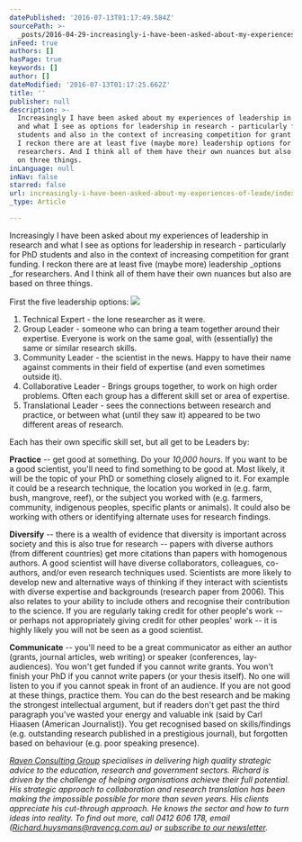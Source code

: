 ```yaml
---
datePublished: '2016-07-13T01:17:49.584Z'
sourcePath: >-
  _posts/2016-04-29-increasingly-i-have-been-asked-about-my-experiences-of-leade.md
inFeed: true
authors: []
hasPage: true
keywords: []
author: []
dateModified: '2016-07-13T01:17:25.662Z'
title: ''
publisher: null
description: >-
  Increasingly I have been asked about my experiences of leadership in research
  and what I see as options for leadership in research - particularly for PhD
  students and also in the context of increasing competition for grant funding.
  I reckon there are at least five (maybe more) leadership options for
  researchers. And I think all of them have their own nuances but also are based
  on three things.
inLanguage: null
inNav: false
starred: false
url: increasingly-i-have-been-asked-about-my-experiences-of-leade/index.html
_type: Article

---
```

Increasingly I have been asked about my experiences of leadership in research and what I see as options for leadership in research - particularly for PhD students and also in the context of increasing competition for grant funding. I reckon there are at least five (maybe more) leadership _options _for researchers. And I think all of them have their own nuances but also are based on three things.

First the five leadership options:
![](https://the-grid-user-content.s3-us-west-2.amazonaws.com/e3df33b9-7850-405e-b183-3dc3a700926c.jpg)

1. Technical Expert - the lone researcher as it were.
2. Group Leader - someone who can bring a team together around their expertise. Everyone is work on the same goal, with (essentially) the same or similar research skills.
3. Community Leader - the scientist in the news. Happy to have their name against comments in their field of expertise (and even sometimes outside it).
4. Collaborative Leader - Brings groups together, to work on high order problems. Often each group has a different skill set or area of expertise.
5. Translational Leader - sees the connections between research and practice, or between what (until they saw it) appeared to be two different areas of research.

Each has their own specific skill set, but all get to be Leaders by:

**Practice** -- get good at something. Do your _10,000 hours_. If you want to be a good scientist, you'll need to find something to be good at. Most likely, it will be the topic of your PhD or something closely aligned to it. For example it could be a research technique, the location you worked in (e.g. farm, bush, mangrove, reef), or the subject you worked with (e.g. farmers, community, indigenous peoples, specific plants or animals). It could also be working with others or identifying alternate uses for research findings.

**Diversify** -- there is a wealth of evidence that diversity is important across society and this is also true for research -- papers with diverse authors (from different countries) get more citations than papers with homogenous authors. A good scientist will have diverse collaborators, colleagues, co-authors, and/or even research techniques used. Scientists are more likely to develop new and alternative ways of thinking if they interact with scientists with diverse expertise and backgrounds (research paper from 2006). This also relates to your ability to include others and recognise their contribution to the science. If you are regularly taking credit for other people's work -- or perhaps not appropriately giving credit for other peoples' work -- it is highly likely you will not be seen as a good scientist.

**Communicate** -- you'll need to be a great communicator as either an author (grants, journal articles, web writing) or speaker (conferences, lay-audiences). You won't get funded if you cannot write grants. You won't finish your PhD if you cannot write papers (or your thesis itself). No one will listen to you if you cannot speak in front of an audience. If you are not good at these things, practice them. You can do the best research and be making the strongest intellectual argument, but if readers don't get past the third paragraph you've wasted your energy and valuable ink (said by Carl Hiaasen (American Journalist)). You get recognised based on skills/findings (e.g. outstanding research published in a prestigious journal), but forgotten based on behaviour (e.g. poor speaking presence).

_[Raven Consulting Group][0] specialises in delivering high quality strategic advice to the education, research and government sectors. Richard is driven by the challenge of helping organisations achieve their full potential. His strategic approach to collaboration and research translation has been making the impossible possible for more than seven years. His clients appreciate his cut-through approach. He knows the sector and how to turn ideas into reality. To find out more, call 0412 606 178, email ([Richard.huysmans@ravencg.com.au][1]) or [subscribe to our newsletter][2]._

[0]: http://www.ravencg.com.au/
[1]: mailto:Richard.huysmans@ravencg.com.au
[2]: http://vbic.us7.list-manage1.com/subscribe?u=2cc4239758d763b87b7070e86&id=5606321d11